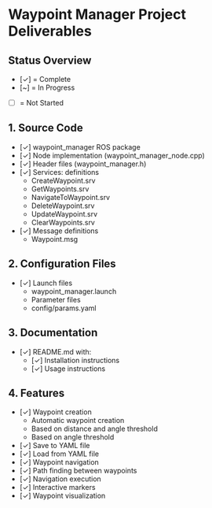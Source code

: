 # Waypoint Manager Project Deliverables

## Status Overview
- [✓] = Complete
- [~] = In Progress 
- [ ] = Not Started

## 1. Source Code
- [✓] waypoint_manager ROS package
- [✓] Node implementation (waypoint_manager_node.cpp)
- [✓] Header files (waypoint_manager.h)
- [✓] Services: definitions
  - CreateWaypoint.srv
  - GetWaypoints.srv
  - NavigateToWaypoint.srv
  - DeleteWaypoint.srv
  - UpdateWaypoint.srv
  - ClearWaypoints.srv
- [✓] Message definitions
  - Waypoint.msg

## 2. Configuration Files
- [✓] Launch files
  - waypoint_manager.launch
  - Parameter files
  - config/params.yaml

## 3. Documentation
- [✓] README.md with:
  - [✓] Installation instructions
  - [✓] Usage instructions

## 4. Features
- [✓] Waypoint creation
  - Automatic waypoint creation
  - Based on distance and angle threshold
  - Based on angle threshold
- [✓] Save to YAML file
- [✓] Load from YAML file
- [✓] Waypoint navigation
- [✓] Path finding between waypoints
- [✓] Navigation execution
- [✓] Interactive markers
- [✓] Waypoint visualization


 
